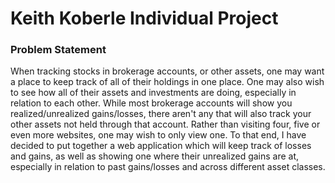 # Keith Koberle Individual Project

### Problem Statement

When tracking stocks in brokerage accounts, or other assets, one may want a place to
keep track of all of their holdings in one place.  One may also wish to see how all
of their assets and investments are doing, especially in relation to each other.  While most
brokerage accounts will show you realized/unrealized gains/losses, there aren't any that
will also track your other assets not held through that account.  Rather than visiting four, five
or even more websites, one may wish to only view one.  To that end, I have decided to 
put together a web application which will keep track of losses and gains, as well as showing
one where their unrealized gains are at, especially in relation to past gains/losses and across
different asset classes.